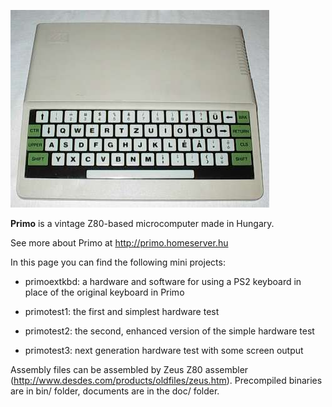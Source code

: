 ![Primo](primo.jpg "Primo")

**Primo** is a vintage Z80-based microcomputer made in Hungary.

See more about Primo at http://primo.homeserver.hu

In this page you can find the following mini projects:

* primoextkbd: a hardware and software for using a PS2 keyboard in place
of the original keyboard in Primo

* primotest1: the first and simplest hardware test

* primotest2: the second, enhanced version of the simple hardware test

* primotest3: next generation hardware test with some screen output

Assembly files can be assembled by Zeus Z80 assembler 
(<http://www.desdes.com/products/oldfiles/zeus.htm>). 
Precompiled binaries are in bin/ folder, documents are in the doc/ folder.
